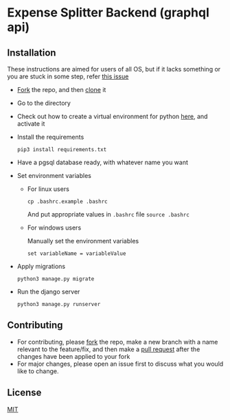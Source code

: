 # Expense Splitter Backend (graphql api)
## Installation
These instructions are aimed for users of all OS, but if it lacks something or you are stuck in some step, refer <a href="https://github.com/KIRA009/expense-splitter-backend/issues/1"> this issue </a>
- <a href="https://help.github.com/en/github/getting-started-with-github/fork-a-repo">Fork</a> the repo, and then <a href="https://www.git-scm.com/docs/git-clone">clone</a> it
- Go to the directory
- Check out how to create a virtual environment for python <a href="https://virtualenv.pypa.io/en/stable/installation/"> here</a>, and activate it
- Install the requirements

	`pip3 install requirements.txt`
- Have a pgsql database ready, with whatever name you want
- Set environment variables
	
	- For linux users
		
		`cp .bashrc.example .bashrc`
		
		And put appropriate values in `.bashrc` file
`source .bashrc`
	- For windows users
		
		Manually set the environment variables
		
		`set variableName = variableValue`
- Apply migrations

	`python3 manage.py migrate`
- Run the django server

	`python3 manage.py runserver`
## Contributing
- For contributing, please <a href="https://help.github.com/en/github/getting-started-with-github/fork-a-repo">fork</a> the repo, make a new branch with a name relevant to the feature/fix, and then make a <a href="https://help.github.com/en/github/collaborating-with-issues-and-pull-requests/creating-a-pull-request">pull request</a> after the changes have been applied to your fork
- For major changes, please open an issue first to discuss what you would like to change.
## License
[MIT](https://choosealicense.com/licenses/mit/)
